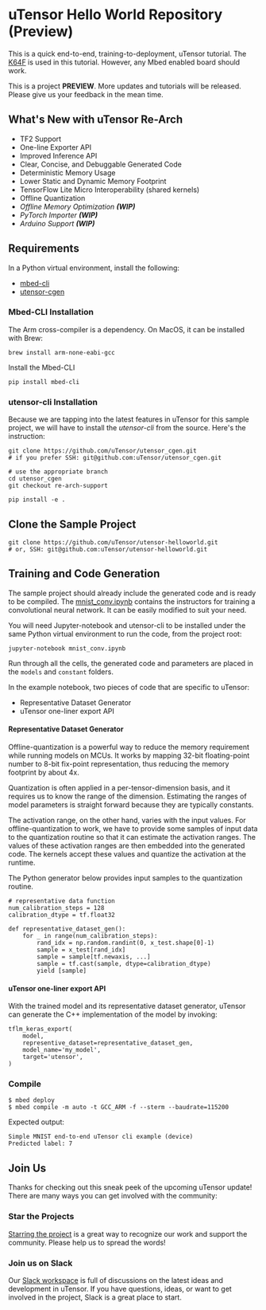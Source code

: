 # uTensor Hello World Repository (Preview)
This is a quick end-to-end, training-to-deployment, uTensor tutorial.
The [K64F](https://os.mbed.com/platforms/FRDM-K64F/) is used in this tutorial. However, any Mbed enabled board should work.

This is a project **PREVIEW**. More updates and tutorials will be released. Please give us your feedback in the mean time.

## What's New with uTensor Re-Arch
- TF2 Support
- One-line Exporter API
- Improved Inference API
- Clear, Concise, and Debuggable Generated Code
- Deterministic Memory Usage
- Lower Static and Dynamic Memory Footprint
- TensorFlow Lite Micro Interoperability (shared kernels)
- Offline Quantization
- *Offline Memory Optimization **(WIP)***
- *PyTorch Importer **(WIP)***
- *Arduino Support **(WIP)***

## Requirements
In a Python virtual environment, install the following:
- [mbed-cli](https://os.mbed.com/docs/mbed-os/v6.0/build-tools/install-and-set-up.html)
- [utensor-cgen](https://github.com/uTensor/utensor_cgen)

### Mbed-CLI Installation
The Arm cross-compiler is a dependency. On MacOS, it can be installed with Brew:
```
brew install arm-none-eabi-gcc
```
Install the Mbed-CLI
```
pip install mbed-cli
```

### utensor-cli Installation
Because we are tapping into the latest features in uTensor for this sample project, we will have to install the *utensor-cli* from the source. Here's the instruction:
```
git clone https://github.com/uTensor/utensor_cgen.git
# if you prefer SSH: git@github.com:uTensor/utensor_cgen.git

# use the appropriate branch
cd utensor_cgen
git checkout re-arch-support

pip install -e .
```
## Clone the Sample Project
```
git clone https://github.com/uTensor/utensor-helloworld.git
# or, SSH: git@github.com:uTensor/utensor-helloworld.git
```

## Training and Code Generation
The sample project should already include the generated code and is ready to be compiled. The [mnist_conv.ipynb](https://github.com/uTensor/utensor-helloworld/blob/re-arch-rc1/mnist_conv.ipynb) contains the instructors for training a convolutional neural network. It can be easily modified to suit your need.

You will need Jupyter-notebook and utensor-cli to be installed under the same Python virtual environment to run the code, from the project root:
```
jupyter-notebook mnist_conv.ipynb
```
Run through all the cells, the generated code and parameters are placed in the `models` and `constant` folders.

In the example notebook, two pieces of code that are specific to uTensor:
- Representative Dataset Generator
- uTensor one-liner export API

#### Representative Dataset Generator
Offline-quantization is a powerful way to reduce the memory requirement while running models on MCUs. It works by mapping 32-bit floating-point number to 8-bit fix-point representation, thus reducing the memory footprint by about 4x.

Quantization is often applied in a per-tensor-dimension basis, and it requires us to know the range of the dimension. Estimating the ranges of model parameters is straight forward because they are typically constants.

The activation range, on the other hand, varies with the input values. For offline-quantization to work, we have to provide some samples of input data to the quantization routine so that it can estimate the activation ranges. The values of these activation ranges are then embedded into the generated code. The kernels accept these values and quantize the activation at the runtime.

The Python generator below provides input samples to the quantization routine.
 
```
# representative data function
num_calibration_steps = 128
calibration_dtype = tf.float32

def representative_dataset_gen():
    for _ in range(num_calibration_steps):
        rand_idx = np.random.randint(0, x_test.shape[0]-1)
        sample = x_test[rand_idx]
        sample = sample[tf.newaxis, ...]
        sample = tf.cast(sample, dtype=calibration_dtype)
        yield [sample]
```

#### uTensor one-liner export API
With the trained model and its representative dataset generator, uTensor can generate the C++ implementation of the model by invoking:

```
tflm_keras_export(
    model,
    representive_dataset=representative_dataset_gen,
    model_name='my_model',
    target='utensor',
)
```

### Compile
```
$ mbed deploy
$ mbed compile -m auto -t GCC_ARM -f --sterm --baudrate=115200
```
Expected output:

```
Simple MNIST end-to-end uTensor cli example (device)
Predicted label: 7
```

## Join Us
Thanks for checking out this sneak peek of the upcoming uTensor update! There are many ways you can get involved with the community:
### Star the Projects
[Starring the project](https://github.com/uTensor/uTensor) is a great way to recognize our work and support the community. Please help us to spread the words!
### Join us on Slack
Our [Slack workspace](https://join.slack.com/t/utensor/shared_invite/zt-6vf9jocy-lzk5Aw11Z8M9GPf_KS5I~Q) is full of discussions on the latest ideas and development in uTensor. If you have questions, ideas, or want to get involved in the project, Slack is a great place to start.